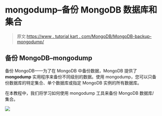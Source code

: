 # mongodump–备份 MongoDB 数据库和集合

> 原文:[https://www . tutorial kart . com/MongoDB/MongoDB-backup-mongodump/](https://www.tutorialkart.com/mongodb/mongodb-backup-mongodump/)

## 备份 MongoDB–mongodump

备份 MongoDB——为了在 MongoDB 中备份数据，MongoDB 提供了 **mongodump** 实用程序来备份不同级别的数据。使用 mongodump，您可以只备份数据库的特定集合、单个数据库或指定 MongoDB 实例的所有数据库。

在本教程中，我们将学习如何使用 mongodump 工具来备份 MongoDB 数据库/集合。

[![](../Images/925da31b32d6bc3827932f6c8afb11bb.png)](https://www.tutorialkart.com/)